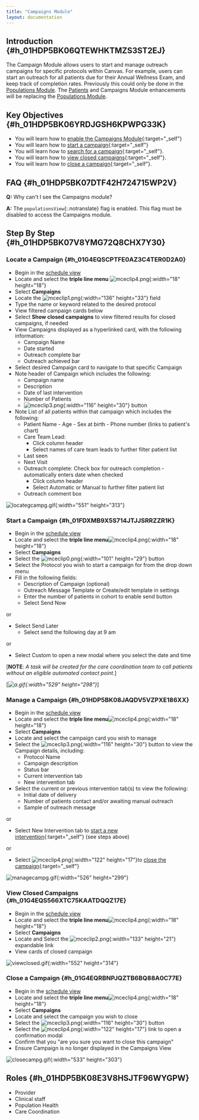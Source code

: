 ```yaml
---
title: "Campaigns Module"
layout: documentation
---
```


## Introduction {#h_01HDP5BK06QTEWHKTMZS3ST2EJ}

The Campaign Module allows users to start and manage outreach campaigns for specific protocols within Canvas. For example, users can start an outreach for all patients due for their Annual Wellness Exam, and keep track of completion rates. Previously this could only be done in the [Populations Module](https://canvas-medical.zendesk.com/hc/en-us/articles/4405414136595). The [Patients](/documentation/patients-module) and Campaigns Module enhancements will be replacing the [Populations Module](https://canvas-medical.zendesk.com/hc/en-us/articles/4405414136595).

## Key Objectives {#h_01HDP5BK06YRDJGSH6KPWPG33K}

-   You will learn how to [enable the Campaigns Module](#h_01G4EMZGCKJNKYD9BAV32C79GD){:target="_self"}
-   You will learn how to [start a campaign](#h_01FDXMB9X5S714JTJJSRRZZR1K){:target="_self"}
-   You will learn how to [search for a campaign](#h_01G4EQSCPTFE0AZ3C4TER0D2A0){:target="_self"}.
-   You will learn how to [view closed campaigns](#h_01G4EQS566XTC75KAATDQQZ17E){:target="_self"}.
-   You will learn how to [close a campaign](#h_01G4EQRBNPJQZTB6BQ88A0C77E){:target="_self"}.

## FAQ {#h_01HDP5BK07DTF42H724715WP2V}

**Q:** Why can\'t I see the Campaigns module?

**A:** The `populationsView`{:.notranslate} flag is enabled. This flag
must be disabled to access the Campaigns module.

## Step By Step {#h_01HDP5BK07V8YMG72Q8CHX7Y30}

### Locate a Campaign {#h_01G4EQSCPTFE0AZ3C4TER0D2A0}

-   Begin in the [schedule view](https://canvas-medical.zendesk.com/hc/en-us/articles/1500009446202)
-   Locate and select the **triple line menu** ![mceclip4.png](/assets/images/campaigns/triple-line.png){:width="18" height="18"}
-   Select **Campaigns**
-   Locate the ![mceclip1.png](/assets/images/campaigns/mceclip1.png){:width="136" height="33"} field
-   Type the name or keyword related to the desired protocol
-   View filtered campaign cards below
-   Select **Show closed campaigns** to view filtered results for closed campaigns, if needed
-   View Campaigns displayed as a hyperlinked card, with the following
    information:
    -   Campaign Name
    -   Date started
    -   Outreach complete bar
    -   Outreach achieved bar
-   Select desired Campaign card to navigate to that specific Campaign
-   Note header of Campaign which includes the following:
    -   Campaign name
    -   Description
    -   Date of last intervention
    -   Number of Patients
    -   ![mceclip3.png](/assets/images/campaigns/mceclip3.png){:width="116" height="30"} button
-   Note List of all patients within that campaign which includes the
    following:
    -   Patient Name - Age - Sex at birth - Phone number (links to patient\'s chart)
    -   Care Team Lead:
        -   Click column header
        -   Select names of care team leads to further filter
            patient list
    -   Last seen
    -   Next Visit
    -   Outreach complete: Check box for outreach completion - automatically enters date when checked
        -   Click column header
        -   Select Automatic or Manual to further filter patient list
    -   Outreach comment box

![locategcampg.gif](/assets/images/campaigns/campaigns-1.gif){:width="551" height="313"}

### Start a Campaign {#h_01FDXMB9X5S714JTJJSRRZZR1K}

-   Begin in the [schedule view](https://canvas-medical.zendesk.com/hc/en-us/articles/1500009446202)
-   Locate and select the **triple line menu**![mceclip4.png](/assets/images/campaigns/triple-line.png){:width="18" height="18"}
-   Select **Campaigns**
-   Select the ![mceclip0.png](/assets/images/campaigns/mceclip0.png){:width="101" height="29"} button
-   Select the Protocol you wish to start a campaign for from the drop down menu
-   Fill in the following fields:
    -   Description of Campaign (optional)
    -   Outreach Message Template or Create/edit template in settings
    -   Enter the number of patients in cohort to enable send button
    -   Select Send Now

or

-   Select Send Later
    -   Select send the following day at 9 am

or

-   Select Custom to open a new modal where you select the date and time

[**NOTE**: *A task will be created for the care coordination team to call patients without an eligible automated contact point.*]

[*![a.gif](/assets/images/campaigns/campaigns-2.gif){:width="529" height="298"}*]

### Manage a Campaign {#h_01HDP5BK08JAQDV5VZPXE186XX}

-   Begin in the [schedule view](https://canvas-medical.zendesk.com/hc/en-us/articles/1500009446202)
-   Locate and select the **triple line menu**![mceclip4.png](/assets/images/campaigns/triple-line.png){:width="18" height="18"}
-   Select **Campaigns**
-   Locate and select the campaign card you wish to manage
-   Select the ![mceclip3.png](/assets/images/campaigns/mceclip3.png){:width="116" height="30"} button to view the Campaign details, including:
    -   Protocol Name
    -   Campaign description
    -   Status bar
    -   Current intervention tab
    -   New intervention tab
-   Select the current or previous intervention tab(s) to view the following:
    -   Initial date of delivery
    -   Number of patients contact and/or awaiting manual outreach
    -   Sample of outreach message

or

-   Select New Intervention tab to [start a new intervention](#h_01FDXMB9X5S714JTJJSRRZZR1K){:target="_self"} (see steps above)

or

-   Select ![mceclip4.png](/assets/images/campaigns/mceclip4.png){:width="122" height="17"}to [close the campaign](#h_01G4EQRBNPJQZTB6BQ88A0C77E){:target="_self"}

![managecampg.gif](/assets/images/campaigns/campaigns-3.gif){:width="526" height="299"}

### View Closed Campaigns {#h_01G4EQS566XTC75KAATDQQZ17E}

-   Begin in the [schedule view](https://canvas-medical.zendesk.com/hc/en-us/articles/1500009446202)
-   Locate and select the **triple line menu**![mceclip4.png](/assets/images/campaigns/triple-line.png){:width="18" height="18"}
-   Select **Campaigns**
-   Locate and Select the ![mceclip2.png](/assets/images/campaigns/mceclip2.png){:width="133" height="21"} expandable link
-   View cards of closed campaign

![viewclosed.gif](/assets/images/campaigns/campaigns-4.gif){:width="552" height="314"}

### Close a Campaign {#h_01G4EQRBNPJQZTB6BQ88A0C77E}

-   Begin in the [schedule view](https://canvas-medical.zendesk.com/hc/en-us/articles/1500009446202)
-   Locate and select the **triple line menu**![mceclip4.png](/assets/images/campaigns/triple-line.png){:width="18" height="18"}
-   Select **Campaigns**
-   Locate and select the campaign you wish to close
-   Select the ![mceclip3.png](/assets/images/campaigns/mceclip3.png){:width="116" height="30"} button
-   Select the ![mceclip4.png](/assets/images/campaigns/mceclip4.png){:width="122" height="17"} link to open a confirmation modal
-   Confirm that you \"are you sure you want to close this campaign\"
-   Ensure Campaign is no longer displayed in the Campaigns View

![closecampg.gif](/assets/images/campaigns/campaigns-5.gif){:width="533" height="303"}

## Roles {#h_01HDP5BK08E3V8HSJTF96WYGPW}

-   Provider
-   Clinical staff
-   Population Health
-   Care Coordination
